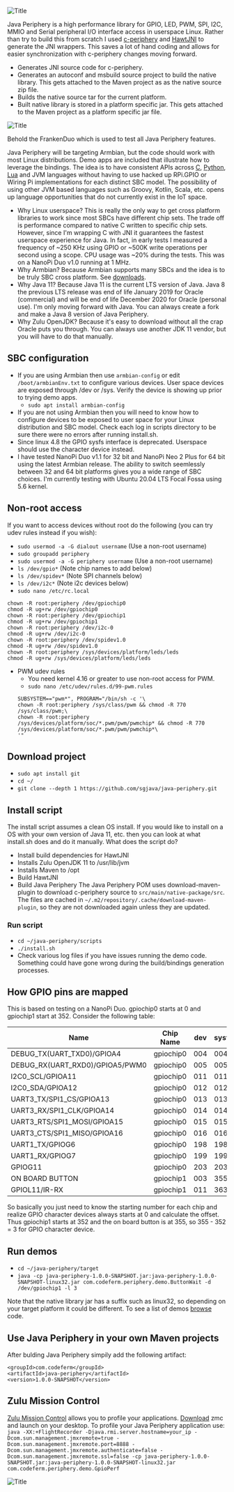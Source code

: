 ![Title](images/title.png)

Java Periphery is a high performance library for GPIO, LED, PWM, SPI, I2C, MMIO
and Serial peripheral I/O interface access in userspace Linux. Rather than try to
build this from scratch I used [c-periphery](https://github.com/vsergeev/c-periphery)
and [HawtJNI](https://github.com/fusesource/hawtjni) to generate the JNI wrappers.
This saves a lot of hand coding and allows for easier synchronization with
c-periphery changes moving forward.
* Generates JNI source code for c-periphery.
* Generates an autoconf and msbuild source project to build the native library.
This gets attached to the Maven project as as the native source zip file.
* Builds the native source tar for the current platform.
* Built native library is stored in a platform specific jar. This gets attached
to the Maven project as a platform specific jar file.

![Title](images/duo.png)

Behold the FrankenDuo which is used to test all Java Periphery features.

Java Periphery will be targeting Armbian, but the code should work with most
Linux distributions. Demo apps are included that illustrate how to leverage the
bindings. The idea is to have consistent APIs across
[C](https://github.com/vsergeev/c-periphery),
[Python](https://github.com/vsergeev/python-periphery),
[Lua](https://github.com/vsergeev/lua-periphery) and JVM languages without having
to use hacked up RPi.GPIO or Wiring Pi implementations for each distinct SBC
model. The possibility of using other JVM based languages such as Groovy, Kotlin,
Scala, etc. opens up language opportunities that do not currently exist in the
IoT space.
* Why Linux userspace? This is really the only way to get cross platform
libraries to work since most SBCs have different chip sets. The trade off is
performance compared to native C written to specific chip sets. However, since
I'm wrapping C with JNI it guarantees the fastest userspace experience for Java.
In fact, in early tests I measured a frequency of ~250 KHz using GPIO or ~500K
write operations per second using a scope. CPU usage was ~20% during the
tests. This was on a NanoPi Duo v1.0 running at 1 MHz.
* Why Armbian? Because Armbian supports many SBCs and the idea is to be truly
SBC cross platform. See [downloads](https://www.armbian.com/download).
* Why Java 11? Because Java 11 is the current LTS version of Java. Java 8 the
previous LTS release was end of life January 2019 for Oracle (commercial) and
will be end of life December 2020 for Oracle (personal use). I'm only moving
forward with Java. You can always create a fork and make a Java 8 version of
Java Periphery.
* Why Zulu OpenJDK? Because it's easy to download without all the crap Oracle
puts you through. You can always use another JDK 11 vendor, but you will have to
do that manually.

## SBC configuration
* If you are using Armbian then use `armbian-config` or edit `/boot/armbianEnv.txt`
to configure various devices. User space devices are exposed through /dev or
/sys. Verify the device is showing up prior to trying demo apps.
    * `sudo apt install armbian-config`
* If you are not using Armbian then you will need to know how to configure
devices to be exposed to user space for your Linux distribution and SBC model.
Check each log in scripts directory to be sure there were no errors after running
install.sh.
* Since linux 4.8 the GPIO sysfs interface is deprecated. Userspace should use
the character device instead.
* I have tested NanoPi Duo v1.1 for 32 bit and NanoPi Neo 2 Plus for 64 bit using
the latest Armbian release. The ability to switch seemlessly between 32 and 64
bit platforms gives you a wide range of SBC choices. I'm currently testing with
Ubuntu 20.04 LTS Focal Fossa using 5.6 kernel.

## Non-root access
If you want to access devices without root do the following (you can try udev
rules instead if you wish):
* `sudo usermod -a -G dialout username` (Use a non-root username)
* `sudo groupadd periphery`
* `sudo usermod -a -G periphery username` (Use a non-root username)
* `ls /dev/gpio*` (Note chip names to add below)
* `ls /dev/spidev*` (Note SPI channels below)
* `ls /dev/i2c*` (Note i2c devices below)
* `sudo nano /etc/rc.local`
<pre><code>chown -R root:periphery /dev/gpiochip0
chmod -R ug+rw /dev/gpiochip0
chown -R root:periphery /dev/gpiochip1
chmod -R ug+rw /dev/gpiochip1
chown -R root:periphery /dev/i2c-0
chmod -R ug+rw /dev/i2c-0
chown -R root:periphery /dev/spidev1.0
chmod -R ug+rw /dev/spidev1.0
chown -R root:periphery /sys/devices/platform/leds/leds
chmod -R ug+rw /sys/devices/platform/leds/leds</code></pre>
* PWM udev rules
    * You need kernel 4.16 or greater to use non-root access for PWM.
    * `sudo nano /etc/udev/rules.d/99-pwm.rules`
    <pre><code>SUBSYSTEM=="pwm*", PROGRAM="/bin/sh -c '\
  chown -R root:periphery /sys/class/pwm && chmod -R 770 /sys/class/pwm;\
  chown -R root:periphery /sys/devices/platform/soc/*.pwm/pwm/pwmchip* && chmod -R 770 /sys/devices/platform/soc/*.pwm/pwm/pwmchip*\
  '"</code></pre>

## Download project
* `sudo apt install git`
* `cd ~/`
* `git clone --depth 1 https://github.com/sgjava/java-periphery.git`

## Install script
The install script assumes a clean OS install. If you would like to install on
a OS with your own version of Java 11, etc. then you can look at what install.sh
does and do it manually. What does the script do?
* Install build dependencies for HawtJNI 
* Installs Zulu OpenJDK 11 to /usr/lib/jvm
* Installs Maven to /opt
* Build HawtJNI
* Build Java Periphery
The Java Periphery POM uses download-maven-plugin to download c-periphery source
to `src/main/native-package/src`. The files are cached in
`~/.m2/repository/.cache/download-maven-plugin`, so they are not downloaded
again unless they are updated.

### Run script
* `cd ~/java-periphery/scripts`
* `./install.sh`
* Check various log files if you have issues running the demo code. Something
could have gone wrong during the build/bindings generation processes.

## How GPIO pins are mapped
This is based on testing on a NanoPi Duo. gpiochip0 starts at 0 and gpiochip1
start at 352. Consider the following table:

|Name                           |Chip Name |dev |sysfs|
| ----------------------------- | -------- | -- | --- |
|DEBUG_TX(UART_TXD0)/GPIOA4     |gpiochip0 | 004|  004|
|DEBUG_RX(UART_RXD0)/GPIOA5/PWM0|gpiochip0 | 005|  005|
|I2C0_SCL/GPIOA11               |gpiochip0 | 011|  011|
|I2C0_SDA/GPIOA12               |gpiochip0 | 012|  012|
|UART3_TX/SPI1_CS/GPIOA13       |gpiochip0 | 013|  013|
|UART3_RX/SPI1_CLK/GPIOA14      |gpiochip0 | 014|  014|
|UART3_RTS/SPI1_MOSI/GPIOA15    |gpiochip0 | 015|  015|
|UART3_CTS/SPI1_MISO/GPIOA16    |gpiochip0 | 016|  016|
|UART1_TX/GPIOG6                |gpiochip0 | 198|  198|
|UART1_RX/GPIOG7                |gpiochip0 | 199|  199|
|GPIOG11                        |gpiochip0 | 203|  203|
|ON BOARD BUTTON                |gpiochip1 | 003|  355|
|GPIOL11/IR-RX                  |gpiochip1 | 011|  363|

So basically you just need to know the starting number for each chip and realize
GPIO character devices always starts at 0 and calculate the offset. Thus gpiochip1
starts at 352 and the on board button is at 355, so 355 - 352 = 3 for GPIO
character device.

## Run demos
* `cd ~/java-periphery/target`
* `java -cp java-periphery-1.0.0-SNAPSHOT.jar:java-periphery-1.0.0-SNAPSHOT-linux32.jar com.codeferm.periphery.demo.ButtonWait -d /dev/gpiochip1 -l 3`

Note that the native library jar has a suffix such as linux32, so depending on
your target platform it could be different. To see a list of demos 
[browse](https://github.com/sgjava/java-periphery/tree/master/src/main/java/com/codeferm/periphery/demo)
code.

## Use Java Periphery in your own Maven projects
After bulding Java Periphery simpily add the following artifact:
```
<groupId>com.codeferm</groupId>
<artifactId>java-periphery</artifactId>
<version>1.0.0-SNAPSHOT</version>
```

## Zulu Mission Control
[Zulu Mission Control](https://docs.azul.com/zmc/ZMCUserGuide/Title.htm) allows
you to profile your applications.
[Download](https://docs.azul.com/zmc/ZMCUserGuide/LaunchingZMC/LaunchZMC.htm)
zmc and launch on your desktop. To profile your Java Periphery application use:
`java -XX:+FlightRecorder -Djava.rmi.server.hostname=your_ip -Dcom.sun.management.jmxremote=true -Dcom.sun.management.jmxremote.port=8888 -Dcom.sun.management.jmxremote.authenticate=false -Dcom.sun.management.jmxremote.ssl=false -cp java-periphery-1.0.0-SNAPSHOT.jar:java-periphery-1.0.0-SNAPSHOT-linux32.jar com.codeferm.periphery.demo.GpioPerf`

![Title](images/zmc.png)

